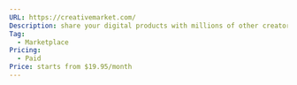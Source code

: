 ```yaml
---
URL: https://creativemarket.com/
Description: share your digital products with millions of other creators
Tag:
  - Marketplace
Pricing:
  - Paid
Price: starts from $19.95/month
---
```

